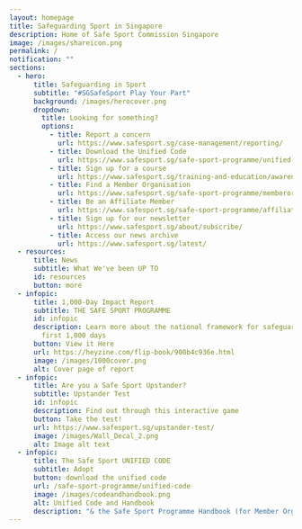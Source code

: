 ```yaml
---
layout: homepage
title: Safeguarding Sport in Singapore
description: Home of Safe Sport Commission Singapore
image: /images/shareicon.png
permalink: /
notification: ""
sections:
  - hero:
      title: Safeguarding in Sport
      subtitle: "#SGSafeSport Play Your Part"
      background: /images/herocover.png
      dropdown:
        title: Looking for something?
        options:
          - title: Report a concern
            url: https://www.safesport.sg/case-management/reporting/
          - title: Download the Unified Code
            url: https://www.safesport.sg/safe-sport-programme/unified-code/
          - title: Sign up for a course
            url: https://www.safesport.sg/training-and-education/awareness-module/
          - title: Find a Member Organisation
            url: https://www.safesport.sg/safe-sport-programme/memberorganisations/
          - title: Be an Affiliate Member
            url: https://www.safesport.sg/safe-sport-programme/affiliatemember/
          - title: Sign up for our newsletter
            url: https://www.safesport.sg/about/subscribe/
          - title: Access our news archive
            url: https://www.safesport.sg/latest/
  - resources:
      title: News
      subtitle: What We've been UP TO
      id: resources
      button: more
  - infopic:
      title: 1,000-Day Impact Report
      subtitle: THE SAFE SPORT PROGRAMME
      id: infopic
      description: Learn more about the national framework for safeguarding in its
        first 1,000 days
      button: View it Here
      url: https://heyzine.com/flip-book/900b4c936e.html
      image: /images/1000cover.png
      alt: Cover page of report
  - infopic:
      title: Are you a Safe Sport Upstander?
      subtitle: Upstander Test
      id: infopic
      description: Find out through this interactive game
      button: Take the test!
      url: https://www.safesport.sg/upstander-test/
      image: /images/Wall_Decal_2.png
      alt: Image alt text
  - infopic:
      title: The Safe Sport UNIFIED CODE
      subtitle: Adopt
      button: download the unified code
      url: /safe-sport-programme/unified-code
      image: /images/codeandhandbook.png
      alt: Unified Code and Handbook
      description: "& the Safe Sport Programme Handbook (for Member Organisations)"
---
```

